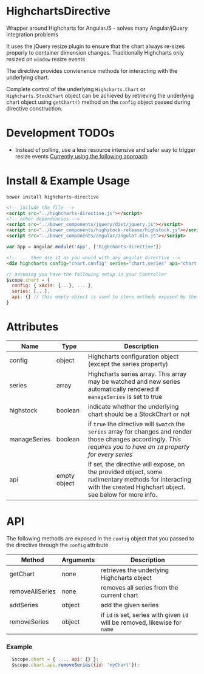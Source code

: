 # HighchartsDirective

Wrapper around Highcharts for AngularJS - solves many Angular/jQuery integration problems

It uses the jQuery resize plugin to ensure that the chart always re-sizes properly to container dimension changes. Traditionally Highcharts only resized on `window` resize events

The directive provides convienence methods for interacting with the underlying chart. 

Complete control of the underlying `Highcharts.Chart` or `Highcharts.StockChart` object can be achieved by retrieving the underlying chart object using `getChart()` method on the `config` object passed during directive construction.

# Development TODOs

  - Instead of polling, use a less resource intensive and safer way to trigger resize events [Currently using the following approach](https://github.com/cowboy/jquery-resize/)

# Install & Example Usage

`bower install highcharts-directive`
  
```html
<!-- include the file -->
<script src="../highcharts-directive.js"></script>
<!-- other dependencies -->
<script src="../bower_components/jquery/dist/jquery.js"></script>
<script src="../bower_components/highstock-release/highstock.js"></script>
<script src="../bower_components/angular/angular.min.js"></script>
```

```js
var app = angular.module('App', ['highcharts-directive'])
```

```html
<!-- ... then use it as you would with any angular directive -->
<div highcharts config="chart.config" series="chart.series" api="chart.api"></div>
```

```js
// assuming you have the following setup in your Controller
$scope.chart = { 
  config: { xAxis: {...}, ... },
  series: [...],
  api: {} // this empty object is used to store methods exposed by the directive, should you want to interact with the underlying charts
}

```

# Attributes

| Name         | Type    | Description                                                                                                                                                              |
|--------------|---------|--------------------------------------------------------------------------------------------------------------------------------------------------------------------------|
| config       | object  | Highcharts configuration object (except the series property)                                                                                                             |
| series       | array   | Highcharts series array. This array may be watched and new series automatically rendered if `manageSeries` is set to true                                                |
| highstock    | boolean | indicate whether the underlying chart should be a StockChart or not                                                                                                      |
| manageSeries | boolean | if `true` the directive will `$watch` the `series` array for changes and render those changes accordingly. *This requires you to have an `id` property for every series* |
| api | empty object | if set, the directive will expose, on the provided object, some rudimentary methods for interacting with the created Highchart object. see below for more info. |

# API

The following methods are exposed in the `config` object that you passed to the directive through the `config` attribute

| Method              | Arguments | Description                                                                 |
|---------------------|-----------|-----------------------------------------------------------------------------|
| getChart            | none      | retrieves the underlying Highcharts object                                  |
| removeAllSeries | none      | removes all series from the current chart                                   |
| addSeries       | object    | add the given series                                                        |
| removeSeries    | object    | if `id` is set, series with given `id` will be removed, likewise for `name` |

### Example
```js
  $scope.chart = { ..., api: {} };
  $scope.chart.api.removeSeries({id: 'myChart'});
```
